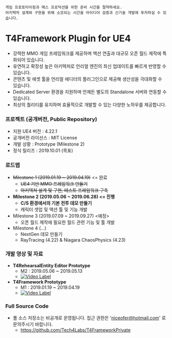 ``` 
게임 프로토타이핑과 매스 프로덕션을 위한 준비 시간을 절약하세요.
아키텍처 설계와 구현을 위해 소모되는 시간을 아이디어 검증과 신기술 개발에 투자하실 수 있습니다. 
```

# T4Framework Plugin for UE4

- 강력한 MMO 게임 프레임워크를 제공하며 액션 연출과 대규모 오픈 월드 제작에 특화되어 있습니다.
- 유연하고 확장성 높은 아키텍처로 언리얼 엔진의 최신 업데이트를 빠르게 반영할 수 있습니다.
- 콘텐츠 및 에셋 툴을 언리얼 에디터의 플러그인으로 제공해 생산성을 극대화할 수 있습니다.
- Dedicated Server 환경을 지원하며 언제든 별도의 Standalone 서버와 연동할 수 있습니다.
- 최상의 퀄리티를 유지하며 효율적으로 개발할 수 있는 다양한 노하우를 제공합니다.

### 프로젝트 (공개버전, Public Repository)

- 지원 UE4 버전 : 4.22.1
- 공개버전 라이선스 : MIT License
- 개발 상황 : Prototype (Milestone 2)
- 정식 릴리즈 : 2019.10.01 (목표)

### 로드맵

- ~~Milestone 1 (2019.01.19 ~ 2019.04.19)~~ <= 완료
  - ~~UE4 기반 MMO 프레임워크 만들기~~
  - ~~아키텍처 설계 및 구현, 테스트 프레임워크 구축~~
- **Milestone 2 (2019.05.06 ~ 2019.06.28) <= 진행**
  - **C/S 환경에서의 기본 전투 데모 만들기**
  - 캐릭터 셋업 및 액션 툴 및 기능 개발
- Milestone 3 (2019.07.09 ~ 2019.09.27) <예정>
  - 오픈 월드 제작에 필요한 월드 관련 기능 및 툴 개발
- Milestone 4 (...)
  - NextGen 데모 만들기
  - RayTracing (4.22) & Niagara ChaosPhysics (4.23)

### 개발 영상 및 자료

- **T4RehearsalEntity Editor Prototype**
  - M2 : 2019.05.06 ~ 2019.05.13
  - [![Video Label](http://img.youtube.com/vi/pA4cK60z0Bs/0.jpg)](https://youtu.be/pA4cK60z0Bs?t=0s)
- **T4Framework Prototype**
  - M1 : 2019.01.19 ~ 2019.04.19
  - [![Video Label](http://img.youtube.com/vi/kq6mi8CEYi0/0.jpg)](https://youtu.be/kq6mi8CEYi0?t=0s)

### Full Source Code

- 풀 소스 저장소는 비공개로 운영됩니다. 접근 권한은 'niceofer@hotmail.com' 로 문의주시기 바랍니다.
  - https://github.com/Tech4Labs/T4FrameworkPrivate
